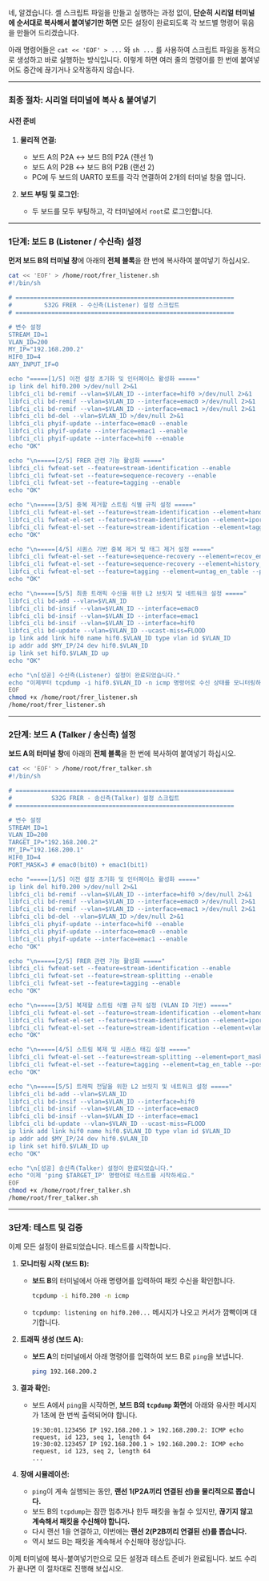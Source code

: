 네, 알겠습니다. 셸 스크립트 파일을 만들고 실행하는 과정 없이, **단순히 시리얼 터미널에 순서대로 복사해서 붙여넣기만 하면** 모든 설정이 완료되도록 각 보드별 명령어 묶음을 만들어 드리겠습니다.

아래 명령어들은 `cat << 'EOF' > ...` 와 `sh ...` 를 사용하여 스크립트 파일을 동적으로 생성하고 바로 실행하는 방식입니다. 이렇게 하면 여러 줄의 명령어를 한 번에 붙여넣어도 중간에 끊기거나 오작동하지 않습니다.

---

### 최종 절차: 시리얼 터미널에 복사 & 붙여넣기

#### 사전 준비

1.  **물리적 연결:**
    *   보드 A의 P2A ↔ 보드 B의 P2A (랜선 1)
    *   보드 A의 P2B ↔ 보드 B의 P2B (랜선 2)
    *   PC에 두 보드의 UART0 포트를 각각 연결하여 2개의 터미널 창을 엽니다.

2.  **보드 부팅 및 로그인:**
    *   두 보드를 모두 부팅하고, 각 터미널에서 `root`로 로그인합니다.

---

### 1단계: 보드 B (Listener / 수신측) 설정

**먼저 보드 B의 터미널 창**에 아래의 **전체 블록**을 한 번에 복사하여 붙여넣기 하십시오.

```bash
cat << 'EOF' > /home/root/frer_listener.sh
#!/bin/sh

# =============================================================
#         S32G FRER - 수신측(Listener) 설정 스크립트
# =============================================================

# 변수 설정
STREAM_ID=1
VLAN_ID=200
MY_IP="192.168.200.2"
HIF0_ID=4
ANY_INPUT_IF=0

echo "=====[1/5] 이전 설정 초기화 및 인터페이스 활성화 ====="
ip link del hif0.200 >/dev/null 2>&1
libfci_cli bd-remif --vlan=$VLAN_ID --interface=hif0 >/dev/null 2>&1
libfci_cli bd-remif --vlan=$VLAN_ID --interface=emac0 >/dev/null 2>&1
libfci_cli bd-remif --vlan=$VLAN_ID --interface=emac1 >/dev/null 2>&1
libfci_cli bd-del --vlan=$VLAN_ID >/dev/null 2>&1
libfci_cli phyif-update --interface=emac0 --enable
libfci_cli phyif-update --interface=emac1 --enable
libfci_cli phyif-update --interface=hif0 --enable
echo "OK"

echo "\n=====[2/5] FRER 관련 기능 활성화 ====="
libfci_cli fwfeat-set --feature=stream-identification --enable
libfci_cli fwfeat-set --feature=sequence-recovery --enable
libfci_cli fwfeat-set --feature=tagging --enable
echo "OK"

echo "\n=====[3/5] 중복 제거할 스트림 식별 규칙 설정 ====="
libfci_cli fwfeat-el-set --feature=stream-identification --element=handle_table --pos=$STREAM_ID --us=4 --payload=$STREAM_ID
libfci_cli fwfeat-el-set --feature=stream-identification --element=iport_table --pos=$STREAM_ID --us=1 --payload=$ANY_INPUT_IF
libfci_cli fwfeat-el-set --feature=stream-identification --element=tagged_table --pos=$STREAM_ID --us=1 --payload=1
echo "OK"

echo "\n=====[4/5] 시퀀스 기반 중복 제거 및 태그 제거 설정 ====="
libfci_cli fwfeat-el-set --feature=sequence-recovery --element=recov_en_table --pos=$STREAM_ID --us=1 --payload=1
libfci_cli fwfeat-el-set --feature=sequence-recovery --element=history_len_table --pos=$STREAM_ID --us=1 --payload=32
libfci_cli fwfeat-el-set --feature=tagging --element=untag_en_table --pos=$STREAM_ID --us=1 --payload=1
echo "OK"

echo "\n=====[5/5] 최종 트래픽 수신을 위한 L2 브릿지 및 네트워크 설정 ====="
libfci_cli bd-add --vlan=$VLAN_ID
libfci_cli bd-insif --vlan=$VLAN_ID --interface=emac0
libfci_cli bd-insif --vlan=$VLAN_ID --interface=emac1
libfci_cli bd-insif --vlan=$VLAN_ID --interface=hif0
libfci_cli bd-update --vlan=$VLAN_ID --ucast-miss=FLOOD
ip link add link hif0 name hif0.$VLAN_ID type vlan id $VLAN_ID
ip addr add $MY_IP/24 dev hif0.$VLAN_ID
ip link set hif0.$VLAN_ID up
echo "OK"

echo "\n[성공] 수신측(Listener) 설정이 완료되었습니다."
echo "이제부터 tcpdump -i hif0.$VLAN_ID -n icmp 명령어로 수신 상태를 모니터링하세요."
EOF
chmod +x /home/root/frer_listener.sh
/home/root/frer_listener.sh
```

---

### 2단계: 보드 A (Talker / 송신측) 설정

**보드 A의 터미널 창**에 아래의 **전체 블록**을 한 번에 복사하여 붙여넣기 하십시오.

```bash
cat << 'EOF' > /home/root/frer_talker.sh
#!/bin/sh

# =============================================================
#           S32G FRER - 송신측(Talker) 설정 스크립트
# =============================================================

# 변수 설정
STREAM_ID=1
VLAN_ID=200
TARGET_IP="192.168.200.2"
MY_IP="192.168.200.1"
HIF0_ID=4
PORT_MASK=3 # emac0(bit0) + emac1(bit1)

echo "=====[1/5] 이전 설정 초기화 및 인터페이스 활성화 ====="
ip link del hif0.200 >/dev/null 2>&1
libfci_cli bd-remif --vlan=$VLAN_ID --interface=hif0 >/dev/null 2>&1
libfci_cli bd-remif --vlan=$VLAN_ID --interface=emac0 >/dev/null 2>&1
libfci_cli bd-remif --vlan=$VLAN_ID --interface=emac1 >/dev/null 2>&1
libfci_cli bd-del --vlan=$VLAN_ID >/dev/null 2>&1
libfci_cli phyif-update --interface=hif0 --enable
libfci_cli phyif-update --interface=emac0 --enable
libfci_cli phyif-update --interface=emac1 --enable
echo "OK"

echo "\n=====[2/5] FRER 관련 기능 활성화 ====="
libfci_cli fwfeat-set --feature=stream-identification --enable
libfci_cli fwfeat-set --feature=stream-splitting --enable
libfci_cli fwfeat-set --feature=tagging --enable
echo "OK"

echo "\n=====[3/5] 복제할 스트림 식별 규칙 설정 (VLAN ID 기반) ====="
libfci_cli fwfeat-el-set --feature=stream-identification --element=handle_table --pos=$STREAM_ID --us=4 --payload=$STREAM_ID
libfci_cli fwfeat-el-set --feature=stream-identification --element=iport_table --pos=$STREAM_ID --us=1 --payload=$HIF0_ID
libfci_cli fwfeat-el-set --feature=stream-identification --element=vlanid_table --pos=$STREAM_ID --us=2 --payload=$VLAN_ID
echo "OK"

echo "\n=====[4/5] 스트림 복제 및 시퀀스 태깅 설정 ====="
libfci_cli fwfeat-el-set --feature=stream-splitting --element=port_mask_table --pos=$STREAM_ID --us=1 --payload=$PORT_MASK
libfci_cli fwfeat-el-set --feature=tagging --element=tag_en_table --pos=$STREAM_ID --us=1 --payload=1
echo "OK"

echo "\n=====[5/5] 트래픽 전달을 위한 L2 브릿지 및 네트워크 설정 ====="
libfci_cli bd-add --vlan=$VLAN_ID
libfci_cli bd-insif --vlan=$VLAN_ID --interface=hif0
libfci_cli bd-insif --vlan=$VLAN_ID --interface=emac0
libfci_cli bd-insif --vlan=$VLAN_ID --interface=emac1
libfci_cli bd-update --vlan=$VLAN_ID --ucast-miss=FLOOD
ip link add link hif0 name hif0.$VLAN_ID type vlan id $VLAN_ID
ip addr add $MY_IP/24 dev hif0.$VLAN_ID
ip link set hif0.$VLAN_ID up
echo "OK"

echo "\n[성공] 송신측(Talker) 설정이 완료되었습니다."
echo "이제 'ping $TARGET_IP' 명령어로 테스트를 시작하세요."
EOF
chmod +x /home/root/frer_talker.sh
/home/root/frer_talker.sh
```

---

### 3단계: 테스트 및 검증

이제 모든 설정이 완료되었습니다. 테스트를 시작합니다.

1.  **모니터링 시작 (보드 B):**
    *   **보드 B**의 터미널에서 아래 명령어를 입력하여 패킷 수신을 확인합니다.
        ```bash
        tcpdump -i hif0.200 -n icmp
        ```
    *   `tcpdump: listening on hif0.200...` 메시지가 나오고 커서가 깜빡이며 대기합니다.

2.  **트래픽 생성 (보드 A):**
    *   **보드 A**의 터미널에서 아래 명령어를 입력하여 보드 B로 `ping`을 보냅니다.
        ```bash
        ping 192.168.200.2
        ```

3.  **결과 확인:**
    *   보드 A에서 `ping`을 시작하면, **보드 B의 `tcpdump` 화면**에 아래와 유사한 메시지가 1초에 한 번씩 출력되어야 합니다.
        ```
        19:30:01.123456 IP 192.168.200.1 > 192.168.200.2: ICMP echo request, id 123, seq 1, length 64
        19:30:02.123457 IP 192.168.200.1 > 192.168.200.2: ICMP echo request, id 123, seq 2, length 64
        ...
        ```

4.  **장애 시뮬레이션:**
    *   `ping`이 계속 실행되는 동안, **랜선 1(P2A끼리 연결된 선)을 물리적으로 뽑습니다.**
    *   보드 B의 `tcpdump`는 잠깐 멈추거나 한두 패킷을 놓칠 수 있지만, **끊기지 않고 계속해서 패킷을 수신해야 합니다.**
    *   다시 랜선 1을 연결하고, 이번에는 **랜선 2(P2B끼리 연결된 선)를 뽑습니다.**
    *   역시 보드 B는 패킷을 계속해서 수신해야 정상입니다.

이제 터미널에 복사-붙여넣기만으로 모든 설정과 테스트 준비가 완료됩니다. 보드 수리가 끝나면 이 절차대로 진행해 보십시오.
